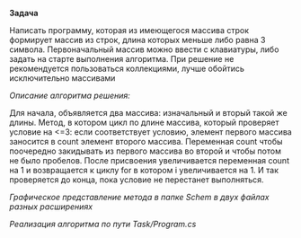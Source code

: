 **Задача**

Написать программу, которая из имеющегося массива строк формирует массив из строк, длина которых меньше либо равна 3 символа. Первоначальный массив можно ввести с клавиатуры, либо задать на старте выполнения алгоритма. При решение не рекомендуется пользоваться коллекциями, лучше обойтись исключительно массивами

*Описание алгоритма решения:*

Для начала, объявляется два массива: изначальный и вторый такой же длины. 
Метод, в котором цикл по длине массива, который проверяет условие на <=3:
 если соответствует условию, элемент первого массива заносится в count элемент второго массива. Переменная count чтобы поочередно закидывать из первого массива во второй и чтобы потом не было пробелов. После присвоения увеличивается переменная count на 1 и возвращается к циклу for в котором i увеличивается на 1. И так проверяется до конца, пока условие не перестанет выполняться.

*Графическое представление метода в папке Schem в двух файлах разных расширениях*

*Реализация алгоритма по пути Task/Program.cs*
